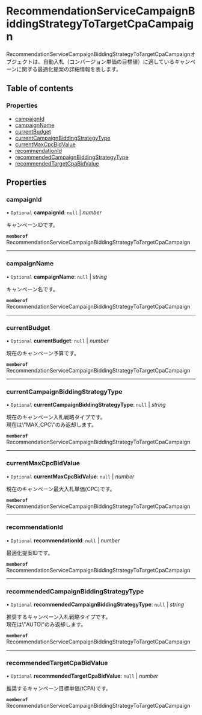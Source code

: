 # RecommendationServiceCampaignBiddingStrategyToTargetCpaCampaign


<div lang=\"ja\">RecommendationServiceCampaignBiddingStrategyToTargetCpaCampaignオブジェクトは、自動入札（コンバージョン単価の目標値）に適しているキャンペーンに関する最適化提案の詳細情報を表します。</div> 

## Table of contents

### Properties

- [campaignId](recommendationservicecampaignbiddingstrategytotargetcpacampaign.md#campaignid)
- [campaignName](recommendationservicecampaignbiddingstrategytotargetcpacampaign.md#campaignname)
- [currentBudget](recommendationservicecampaignbiddingstrategytotargetcpacampaign.md#currentbudget)
- [currentCampaignBiddingStrategyType](recommendationservicecampaignbiddingstrategytotargetcpacampaign.md#currentcampaignbiddingstrategytype)
- [currentMaxCpcBidValue](recommendationservicecampaignbiddingstrategytotargetcpacampaign.md#currentmaxcpcbidvalue)
- [recommendationId](recommendationservicecampaignbiddingstrategytotargetcpacampaign.md#recommendationid)
- [recommendedCampaignBiddingStrategyType](recommendationservicecampaignbiddingstrategytotargetcpacampaign.md#recommendedcampaignbiddingstrategytype)
- [recommendedTargetCpaBidValue](recommendationservicecampaignbiddingstrategytotargetcpacampaign.md#recommendedtargetcpabidvalue)

## Properties

### campaignId

• `Optional` **campaignId**: ``null`` \| *number*

<div lang=\"ja\"> キャンペーンIDです。<br> </div> 

**`memberof`** RecommendationServiceCampaignBiddingStrategyToTargetCpaCampaign

___

### campaignName

• `Optional` **campaignName**: ``null`` \| *string*

<div lang=\"ja\"> キャンペーン名です。<br> </div> 

**`memberof`** RecommendationServiceCampaignBiddingStrategyToTargetCpaCampaign

___

### currentBudget

• `Optional` **currentBudget**: ``null`` \| *number*

<div lang=\"ja\"> 現在のキャンペーン予算です。 </div> 

**`memberof`** RecommendationServiceCampaignBiddingStrategyToTargetCpaCampaign

___

### currentCampaignBiddingStrategyType

• `Optional` **currentCampaignBiddingStrategyType**: ``null`` \| *string*

<div lang=\"ja\"> 現在のキャンペーン入札戦略タイプです。<br> 現在は\"MAX_CPC\"のみ返却します。 </div> 

**`memberof`** RecommendationServiceCampaignBiddingStrategyToTargetCpaCampaign

___

### currentMaxCpcBidValue

• `Optional` **currentMaxCpcBidValue**: ``null`` \| *number*

<div lang=\"ja\"> 現在のキャンペーン最大入札単価(CPC)です。 </div> 

**`memberof`** RecommendationServiceCampaignBiddingStrategyToTargetCpaCampaign

___

### recommendationId

• `Optional` **recommendationId**: ``null`` \| *number*

<div lang=\"ja\"> 最適化提案IDです。<br> </div> 

**`memberof`** RecommendationServiceCampaignBiddingStrategyToTargetCpaCampaign

___

### recommendedCampaignBiddingStrategyType

• `Optional` **recommendedCampaignBiddingStrategyType**: ``null`` \| *string*

<div lang=\"ja\"> 推奨するキャンペーン入札戦略タイプです。<br> 現在は\"AUTO\"のみ返却します。 </div> 

**`memberof`** RecommendationServiceCampaignBiddingStrategyToTargetCpaCampaign

___

### recommendedTargetCpaBidValue

• `Optional` **recommendedTargetCpaBidValue**: ``null`` \| *number*

<div lang=\"ja\"> 推奨するキャンペーン目標単価(tCPA)です。 </div> 

**`memberof`** RecommendationServiceCampaignBiddingStrategyToTargetCpaCampaign
